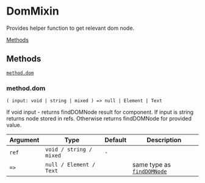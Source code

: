 # DomMixin

Provides helper function to get relevant dom node.

[Methods](#methods)  


## Methods

[`method.dom`](#methoddom)  


### method.dom

`( input: void | string | mixed ) => null | Element | Text`

If void input - returns findDOMNode result for component.
If input is string returns node stored in refs.
Otherwise returns findDOMNode for provided value.

| Argument | Type                    | Default | Description                                                                       |
| -------- | ----------------------- | ------- | --------------------------------------------------------------------------------- |
| `ref`    | `void / string / mixed` | `-`     |                                                                                   |
| `=>`     | `null / Element / Text` |         | same type as [`findDOMNode`](https://reactjs.org/docs/react-dom.html#finddomnode) |
